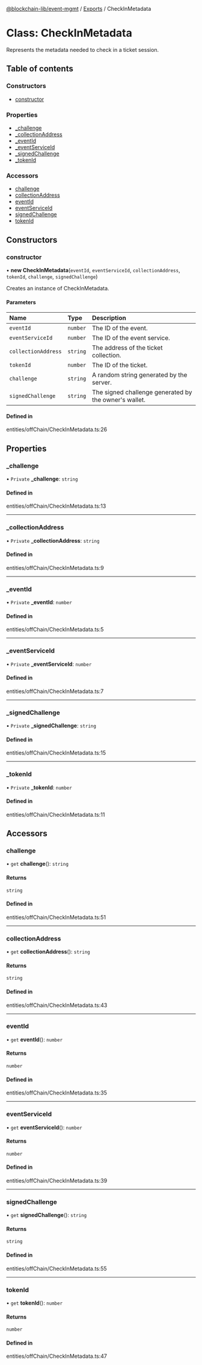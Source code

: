 [@blockchain-lib/event-mgmt](../README.md) / [Exports](../modules.md) / CheckInMetadata

# Class: CheckInMetadata

Represents the metadata needed to check in a ticket session.

## Table of contents

### Constructors

- [constructor](CheckInMetadata.md#constructor)

### Properties

- [\_challenge](CheckInMetadata.md#_challenge)
- [\_collectionAddress](CheckInMetadata.md#_collectionaddress)
- [\_eventId](CheckInMetadata.md#_eventid)
- [\_eventServiceId](CheckInMetadata.md#_eventserviceid)
- [\_signedChallenge](CheckInMetadata.md#_signedchallenge)
- [\_tokenId](CheckInMetadata.md#_tokenid)

### Accessors

- [challenge](CheckInMetadata.md#challenge)
- [collectionAddress](CheckInMetadata.md#collectionaddress)
- [eventId](CheckInMetadata.md#eventid)
- [eventServiceId](CheckInMetadata.md#eventserviceid)
- [signedChallenge](CheckInMetadata.md#signedchallenge)
- [tokenId](CheckInMetadata.md#tokenid)

## Constructors

### constructor

• **new CheckInMetadata**(`eventId`, `eventServiceId`, `collectionAddress`, `tokenId`, `challenge`, `signedChallenge`)

Creates an instance of CheckInMetadata.

#### Parameters

| Name | Type | Description |
| :------ | :------ | :------ |
| `eventId` | `number` | The ID of the event. |
| `eventServiceId` | `number` | The ID of the event service. |
| `collectionAddress` | `string` | The address of the ticket collection. |
| `tokenId` | `number` | The ID of the ticket. |
| `challenge` | `string` | A random string generated by the server. |
| `signedChallenge` | `string` | The signed challenge generated by the owner's wallet. |

#### Defined in

entities/offChain/CheckInMetadata.ts:26

## Properties

### \_challenge

• `Private` **\_challenge**: `string`

#### Defined in

entities/offChain/CheckInMetadata.ts:13

___

### \_collectionAddress

• `Private` **\_collectionAddress**: `string`

#### Defined in

entities/offChain/CheckInMetadata.ts:9

___

### \_eventId

• `Private` **\_eventId**: `number`

#### Defined in

entities/offChain/CheckInMetadata.ts:5

___

### \_eventServiceId

• `Private` **\_eventServiceId**: `number`

#### Defined in

entities/offChain/CheckInMetadata.ts:7

___

### \_signedChallenge

• `Private` **\_signedChallenge**: `string`

#### Defined in

entities/offChain/CheckInMetadata.ts:15

___

### \_tokenId

• `Private` **\_tokenId**: `number`

#### Defined in

entities/offChain/CheckInMetadata.ts:11

## Accessors

### challenge

• `get` **challenge**(): `string`

#### Returns

`string`

#### Defined in

entities/offChain/CheckInMetadata.ts:51

___

### collectionAddress

• `get` **collectionAddress**(): `string`

#### Returns

`string`

#### Defined in

entities/offChain/CheckInMetadata.ts:43

___

### eventId

• `get` **eventId**(): `number`

#### Returns

`number`

#### Defined in

entities/offChain/CheckInMetadata.ts:35

___

### eventServiceId

• `get` **eventServiceId**(): `number`

#### Returns

`number`

#### Defined in

entities/offChain/CheckInMetadata.ts:39

___

### signedChallenge

• `get` **signedChallenge**(): `string`

#### Returns

`string`

#### Defined in

entities/offChain/CheckInMetadata.ts:55

___

### tokenId

• `get` **tokenId**(): `number`

#### Returns

`number`

#### Defined in

entities/offChain/CheckInMetadata.ts:47
